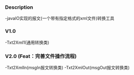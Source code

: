 ### Description
-javaIO实现的报文(一个带有指定格式的xml文件)转换工具

### V1.0
-Txt2Xml1(通用转换类)

### V2.0 (Feat：完善文件操作流程)
-Txt2XmlIn(msgIn报文转换类)
-Txt2XmlOut(msgOut报文转换类)
